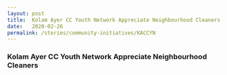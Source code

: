 ```yaml
---
layout: post
title:  Kolam Ayer CC Youth Network Appreciate Neighbourhood Cleaners
date:   2020-02-26
permalink: /stories/community-initiatives/KACCYN
---
```


### Kolam Ayer CC Youth Network Appreciate Neighbourhood Cleaners
